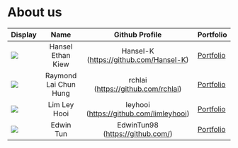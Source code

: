 
# About us

| Display                                             |         Name          |             Github Profile              | Portfolio                                                                |
|-----------------------------------------------------|:---------------------:|:---------------------------------------:|:-------------------------------------------------------------------------|
| ![](https://via.placeholder.com/100.png?text=Photo) |   Hansel Ethan Kiew   | Hansel-K (https://github.com/Hansel-K)  | [Portfolio](docs/team/johndoe.md)                                        |
| ![](https://via.placeholder.com/100.png?text=Photo) | Raymond Lai Chun Hung |   rchlai (https://github.com/rchlai)    | [Portfolio](https://ay2425s2-cs2113-w12-4.github.io/tp/team/rchlai.html) |
| ![](https://via.placeholder.com/100.png?text=Photo) |     Lim Ley Hooi      | leyhooi (https://github.com/limleyhooi) | [Portfolio](docs/team/johndoe.md)                                        |
| ![](https://via.placeholder.com/100.png?text=Photo) |       Edwin Tun       |    EdwinTun98 (https://github.com/)     | [Portfolio](docs/team/johndoe.md)                                        |


